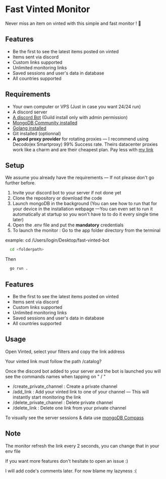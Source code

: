 
# Fast Vinted Monitor 

Never miss an item on vinted with this simple and fast monitor ! 🚀



## Features

* Be the first to see the latest items posted on vinted 
* Items sent via discord  
* Custom links supported
* Unlimited monitoring links 
* Saved sessions and user's data in database
* All countries supported

## Requirements

* Your own computer or VPS (Just in case you want 24/24 run)
* A discord server
* [A discord Bot](https://discord.com/developers/applications) (Guild install only with admin permission)
* [MongoDB Community installed](https://www.mongodb.com/docs/manual/administration/install-community/#std-label-install-mdb-community-edition)
* [Golang installed](https://go.dev/doc/install)
* Git installed (optionnal)
* **A good proxy provider** for rotating proxies — I recommend using Decodo(ex Smartproxy) 99% Success rate. Theirs datacenter proxies work like a charm and are their cheapest plan. Pay less with [my link](dashboard.decodo.com/register?referral_code=cbc3f26dd85fd04cfef11103b48e1360eef6b23f)

## Setup

We assume you already have the requirements — If not please don't go further before.

1. Invite your discord bot to your server if not done yet
2. Clone the repository or download the code
3. Launch mongoDB in the background (You can see how to run that for your device in the installation webpage —You can even set to run it automatically at startup so you won't have to to do it every single time later)
4. Open the .env file and put the **mandatory** credentials 
5. To launch the monitor :
Go to the app folder directory from the terminal

example: cd /Users/login/Desktop/fast-vinted-bot 
```bash
  cd <folderpath> 
```
Then
```bash
  go run . 
```



## Features

* Be the first to see the latest items posted on vinted 
* Items sent via discord  
* Custom links supported
* Unlimited monitoring links 
* Saved sessions and user's data in database
* All countries supported

## Usage
Open Vinted, select your filters and copy the link address

Your vinted link must follow the path /catalog?

Once the discord bot added to your server and the bot is launched you will see the commands names when tapping on " / "

* /create_private_channel : Create a private channel 
* /add_link : Add your vinted link to one of your channel — This will instantly start monitoring the link 
* /delete_private_channel : Delete private channel
* /delete_link : Delete one link from your private channel

To visually see the server sessions & data use [mongoDB Compass](https://www.mongodb.com/try/download/compass)
## Note

The monitor refresh the link every 2 seconds, you can change that in your env file

If you want more features don't hesitate to open an issue :)

I will add code's comments later. For now blame my lazyness :(
